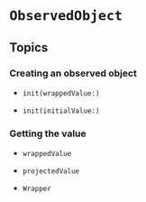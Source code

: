 # ``ObservedObject``

## Topics

### Creating an observed object

- ``init(wrappedValue:)``

- ``init(initialValue:)``

### Getting the value

- ``wrappedValue``

- ``projectedValue``

- ``Wrapper``
